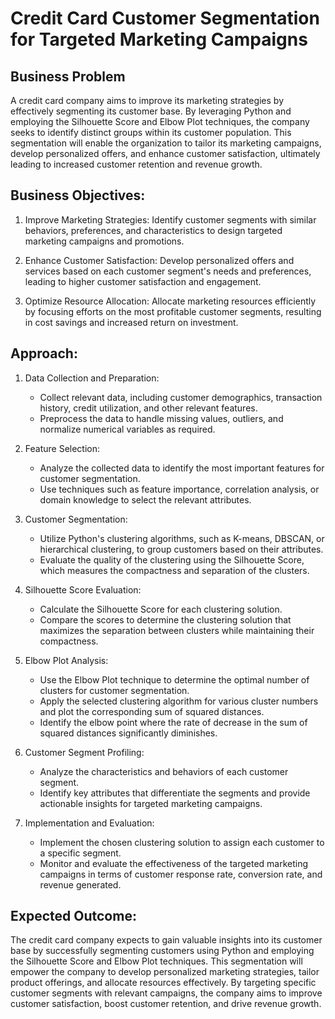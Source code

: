 # Credit Card Customer Segmentation for Targeted Marketing Campaigns

## Business Problem
A credit card company aims to improve its marketing strategies by effectively segmenting its customer base. By leveraging Python and employing the Silhouette Score and Elbow Plot techniques, the company seeks to identify distinct groups within its customer population. This segmentation will enable the organization to tailor its marketing campaigns, develop personalized offers, and enhance customer satisfaction, ultimately leading to increased customer retention and revenue growth.

## Business Objectives:
1. Improve Marketing Strategies: Identify customer segments with similar behaviors, preferences, and characteristics to design targeted marketing campaigns and promotions.

2. Enhance Customer Satisfaction: Develop personalized offers and services based on each customer segment's needs and preferences, leading to higher customer satisfaction and engagement.

3. Optimize Resource Allocation: Allocate marketing resources efficiently by focusing efforts on the most profitable customer segments, resulting in cost savings and increased return on investment.

## Approach:

1. Data Collection and Preparation:
   - Collect relevant data, including customer demographics, transaction history, credit utilization, and other relevant features.
   - Preprocess the data to handle missing values, outliers, and normalize numerical variables as required.

2. Feature Selection:
   - Analyze the collected data to identify the most important features for customer segmentation.
   - Use techniques such as feature importance, correlation analysis, or domain knowledge to select the relevant attributes.

3. Customer Segmentation:
   - Utilize Python's clustering algorithms, such as K-means, DBSCAN, or hierarchical clustering, to group customers based on their attributes.
   - Evaluate the quality of the clustering using the Silhouette Score, which measures the compactness and separation of the clusters.

4. Silhouette Score Evaluation:
   - Calculate the Silhouette Score for each clustering solution.
   - Compare the scores to determine the clustering solution that maximizes the separation between clusters while maintaining their compactness.

5. Elbow Plot Analysis:
   - Use the Elbow Plot technique to determine the optimal number of clusters for customer segmentation.
   - Apply the selected clustering algorithm for various cluster numbers and plot the corresponding sum of squared distances.
   - Identify the elbow point where the rate of decrease in the sum of squared distances significantly diminishes.

6. Customer Segment Profiling:
   - Analyze the characteristics and behaviors of each customer segment.
   - Identify key attributes that differentiate the segments and provide actionable insights for targeted marketing campaigns.

7. Implementation and Evaluation:
   - Implement the chosen clustering solution to assign each customer to a specific segment.
   - Monitor and evaluate the effectiveness of the targeted marketing campaigns in terms of customer response rate, conversion rate, and revenue generated.

## Expected Outcome:
The credit card company expects to gain valuable insights into its customer base by successfully segmenting customers using Python and employing the Silhouette Score and Elbow Plot techniques. This segmentation will empower the company to develop personalized marketing strategies, tailor product offerings, and allocate resources effectively. By targeting specific customer segments with relevant campaigns, the company aims to improve customer satisfaction, boost customer retention, and drive revenue growth.

 

